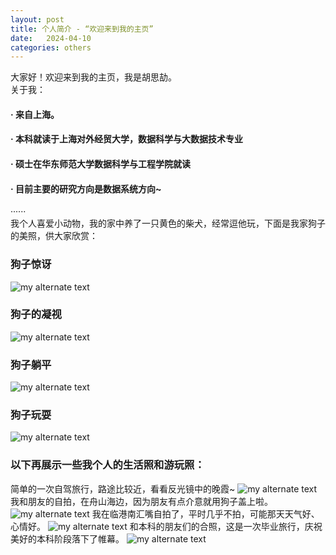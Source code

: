 ```yaml
---
layout: post
title: 个人简介 - “欢迎来到我的主页”
date:   2024-04-10
categories: others
---
```


大家好！欢迎来到我的主页，我是胡思劼。  
关于我：  
#### · 来自上海。
#### · 本科就读于上海对外经贸大学，数据科学与大数据技术专业
#### · 硕士在华东师范大学数据科学与工程学院就读
#### · 目前主要的研究方向是数据系统方向~  
······  
我个人喜爱小动物，我的家中养了一只黄色的柴犬，经常逗他玩，下面是我家狗子的美照，供大家欣赏：

### 狗子惊讶
![my alternate text](/assets/1.jpg)

### 狗子的凝视
![my alternate text](/assets/2.jpg)

### 狗子躺平
![my alternate text](/assets/3.jpg)

### 狗子玩耍
![my alternate text](/assets/4.jpg)

### 以下再展示一些我个人的生活照和游玩照：
简单的一次自驾旅行，路途比较近，看看反光镜中的晚霞~
![my alternate text](/assets/11.jpg)
我和朋友的自拍，在舟山海边，因为朋友有点介意就用狗子盖上啦。
![my alternate text](/assets/12.jpg)
我在临港南汇嘴自拍了，平时几乎不拍，可能那天天气好、心情好。
![my alternate text](/assets/13.jpg)
和本科的朋友们的合照，这是一次毕业旅行，庆祝美好的本科阶段落下了帷幕。
![my alternate text](/assets/14.jpg)
